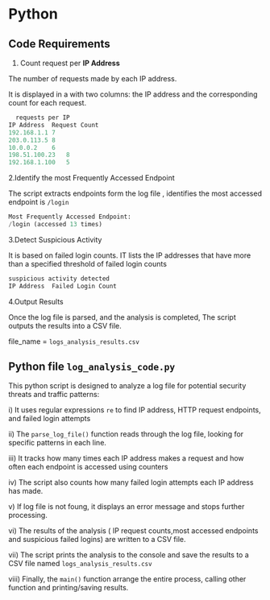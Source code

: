 # Python

## Code Requirements

1. Count request per **IP Address**

The number of requests made by each IP address.

It is displayed in a with two columns: the IP address and the corresponding count for each request.

 ```python
   requests per IP	
IP Address	Request Count
192.168.1.1	7
203.0.113.5	8
10.0.0.2	6
198.51.100.23	8
192.168.1.100	5
```
2.Identify the most Frequently Accessed Endpoint

The script extracts endpoints form the log file , identifies the most accessed endpoint is `/login`

```python
Most Frequently Accessed Endpoint:
/login (accessed 13 times)
```

3.Detect Suspicious Activity

It is based on failed login counts. IT lists the IP addresses that have more than a specified threshold of failed login counts 

```python
suspicious activity detected	
IP Address	Failed Login Count
```

4.Output Results

Once the log file is parsed, and the analysis is completed, The script outputs the results into a CSV file.

file_name = `logs_analysis_results.csv`


## Python file `log_analysis_code.py`

This python script is designed to analyze a log file for potential security threats and traffic patterns:

i) It uses regular expressions `re` to find IP address, HTTP request endpoints, and failed login attempts

ii) The `parse_log_file()` function reads through the log file, looking for specific patterns in each line.

iii) It tracks how many times each IP address makes a request and how often each endpoint is accessed using counters 

iv) The script also counts how many failed login attempts each IP address has made.

v) If log file is not foung, it displays an error message and stops further processing.

vi) The results of the analysis ( IP request counts,most accessed endpoints and suspicious failed logins) are written to a CSV file.

vii) The script prints the analysis to the console and save the results to a CSV file named `logs_analysis_results.csv`

viii) Finally, the `main()` function arrange the entire process, calling other function and printing/saving results.











